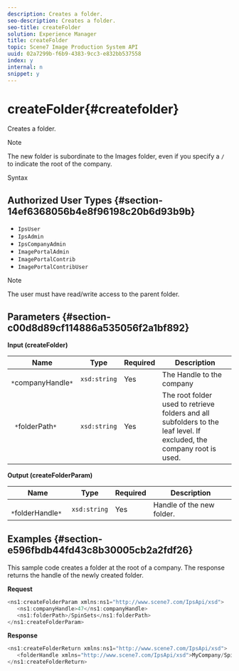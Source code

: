 ```yaml
---
description: Creates a folder.
seo-description: Creates a folder.
seo-title: createFolder
solution: Experience Manager
title: createFolder
topic: Scene7 Image Production System API
uuid: 02a7299b-f6b9-4383-9cc3-e832bb537558
index: y
internal: n
snippet: y
---
```


# createFolder{#createfolder}

Creates a folder.

>[!NOTE]
>
>The new folder is subordinate to the Images folder, even if you specify a `/` to indicate the root of the company.

Syntax 

## Authorized User Types {#section-14ef6368056b4e8f96198c20b6d93b9b}

* `IpsUser` 
* `IpsAdmin` 
* `IpsCompanyAdmin` 
* `ImagePortalAdmin` 
* `ImagePortalContrib` 
* `ImagePortalContribUser`

>[!NOTE]
>
>The user must have read/write access to the parent folder.

## Parameters {#section-c00d8d89cf114886a535056f2a1bf892}

**Input (createFolder)** 

|  Name  | Type  | Required  | Description  |
|---|---|---|---|
|  ` *`companyHandle`*`  | `xsd:string`  | Yes  | The Handle to the company  |
|  ` *`folderPath`*`  | `xsd:string`  | Yes  | The root folder used to retrieve folders and all subfolders to the leaf level. If excluded, the company root is used.  |

**Output (createFolderParam)** 

|  Name  | Type  | Required  | Description  |
|---|---|---|---|
|  ` *`folderHandle`*`  | `xsd:string`  | Yes  | Handle of the new folder.  |

## Examples {#section-e596fbdb44fd43c8b30005cb2a2fdf26}

This sample code creates a folder at the root of a company. The response returns the handle of the newly created folder.

**Request** 

```java
<ns1:createFolderParam xmlns:ns1="http://www.scene7.com/IpsApi/xsd">
   <ns1:companyHandle>47</ns1:companyHandle>
   <ns1:folderPath>/SpinSets</ns1:folderPath>
</ns1:createFolderParam>
```

**Response** 

```java
<ns1:createFolderReturn xmlns:ns1="http://www.scene7.com/IpsApi/xsd">
   <folderHandle xmlns="http://www.scene7.com/IpsApi/xsd">MyCompany/SpinSets/</folderHandle>
</ns1:createFolderReturn>
```

